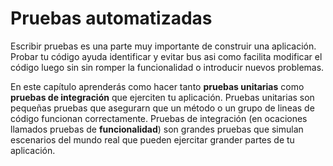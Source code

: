# Pruebas automatizadas

Escribir pruebas es una parte muy importante de construir una aplicación. Probar tu código ayuda identificar y evitar bus asi como facilita modificar el código luego sin sin romper la funcionalidad o introducir nuevos problemas.

En este capítulo aprenderás como hacer tanto **pruebas unitarias** como **pruebas de integración** que ejerciten tu aplicación. Pruebas unitarias son pequeñas pruebas que asegurarn que un método o un grupo de lineas de código funcionan correctamente. Pruebas de integración (en ocaciones llamados pruebas de **funcionalidad**) son grandes pruebas que simulan escenarios del mundo real que pueden ejercitar grander partes de tu aplicación.

